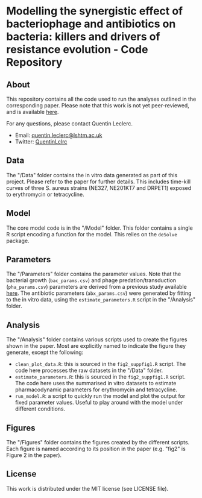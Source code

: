 # Modelling the synergistic effect of bacteriophage and antibiotics on bacteria: killers and drivers of resistance evolution - Code Repository

## About
This repository contains all the code used to run the analyses outlined in the corresponding paper.
Please note that this work is not yet peer-reviewed, and is available [here](https://www.biorxiv.org/content/10.1101/2022.03.02.480504v1).

For any questions, please contact Quentin Leclerc.

- Email: quentin.leclerc@lshtm.ac.uk
- Twitter: [QuentinLclrc](https://twitter.com/QuentinLclrc)

## Data

The "/Data" folder contains the in vitro data generated as part of this project. Please refer to the paper for further details. This includes time-kill curves of three S. aureus strains (NE327, NE201KT7 and DRPET1) exposed to erythromycin or tetracycline. 

## Model

The core model code is in the "/Model" folder. This folder contains a single R script encoding a function for the model. This relies on the `deSolve` package.

## Parameters

The "/Parameters" folder contains the parameter values. Note that the bacterial growth (`bac_params.csv`) and phage predation/transduction (`pha_params.csv`) parameters are derived from a previous study available [here](https://www.biorxiv.org/content/10.1101/2021.07.24.453184v3). 
The antibiotic parameters (`abx_params.csv`) were generated by fitting to the in vitro data, using the `estimate_parameters.R` script in the "/Analysis" folder.

## Analysis

The "/Analysis" folder contains various scripts used to create the figures shown in the paper. Most are explicitly named to indicate the figure they generate, except the following:
- `clean_plot_data.R`: this is sourced in the `fig2_suppfig1.R` script. The code here processes the raw datasets in the "/Data" folder.
- `estimate_parameters.R`: this is sourced in the `fig2_suppfig1.R` script. The code here uses the summarised in vitro datasets to estimate pharmacodynamic parameters for erythromycin and tetracycline.
- `run_model.R`: a script to quickly run the model and plot the output for fixed parameter values. Useful to play around with the model under different conditions.

## Figures

The "/Figures" folder contains the figures created by the different scripts. Each figure is named according to its position in the paper (e.g. "fig2" is Figure 2 in the paper).

## License

This work is distributed under the MIT license (see LICENSE file).
